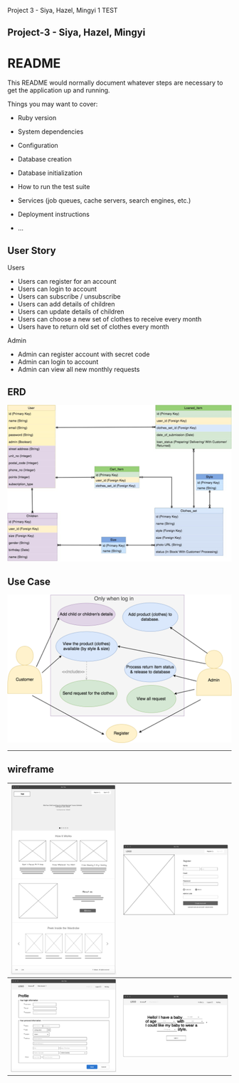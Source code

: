 Project 3 - Siya, Hazel, Mingyi 1 TEST
## Project-3 - Siya, Hazel, Mingyi

# README

This README would normally document whatever steps are necessary to get the
application up and running.

Things you may want to cover:

* Ruby version

* System dependencies

* Configuration

* Database creation

* Database initialization

* How to run the test suite

* Services (job queues, cache servers, search engines, etc.)

* Deployment instructions

* ...

## User Story
Users
- Users can register for an account
- Users can login to account
- Users can subscribe / unsubscribe
- Users can add details of children
- Users can update details of children
- Users can choose a new set of clothes to receive every month
- Users have to return old set of clothes every month

Admin
- Admin can register account with secret code
- Admin can login to account
- Admin can view all new monthly requests

## ERD
![Image of flowchart](public/assets/img/ERD_new.jpg)

## Use Case
![Image of flowchart](public/assets/img/use_case.png)

---

## wireframe
![Screenshot 1](/public/assets/img/homepage.png)  |  ![Screenshot 2](/public/assets/img/admin_register.png)
:------------------------------------------------:|:-------------------------------------------------:
![Screenshot 3](/public/assets/img/profile.png)  |  ![Screenshot 4](/public/assets/img/search.png)
